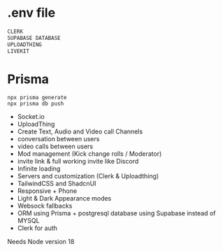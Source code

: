 # .env file


```js
CLERK 
SUPABASE DATABASE
UPLOADTHING
LIVEKIT
```

#  Prisma

```shell
npx prisma generate
npx prisma db push

```

- Socket.io
- UploadThing
- Create Text, Audio and Video call Channels
- conversation between users
- video calls between users
- Mod management (Kick change rolls / Moderator)
- invite link & full working invite like Discord
- Infinite loading 
- Servers and customization (Clerk & Uploadthing)
- TailwindCSS and ShadcnUI
- Responsive + Phone
- Light & Dark Appearance modes
- Websock fallbacks 
- ORM using Prisma + postgresql database using Supabase instead of MYSQL
- Clerk for auth

Needs Node version 18
